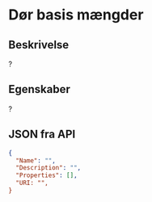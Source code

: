 # Dør basis mængder

## Beskrivelse

?

## Egenskaber

?

## JSON fra API

```json
{
  "Name": "",
  "Description": "",
  "Properties": [],
  "URI: "",
}
```
